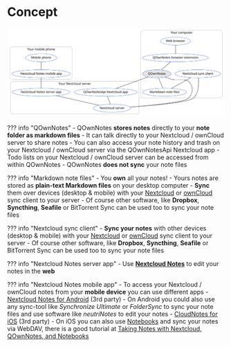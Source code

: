 # Concept

![concept](../assets/graphs/concept.svg)

??? info "QOwnNotes"
	- QOwnNotes **stores notes** directly to your **note folder as markdown files**
	- It can talk directly to your Nextcloud / ownCloud server to share notes
	- You can also access your note history and trash on your Nextcloud / ownCloud server
	  via the QOwnNotesApi Nextcloud app
	- Todo lists on your Nextcloud / ownCloud server can be accessed from within QOwnNotes
	- QOwnNotes **does not sync** your note files

??? info "Markdown note files"
	- You **own** all your notes!
	- Yours notes are stored as **plain-text Markdown files** on your desktop computer
	- **Sync** them over devices (desktop & mobile) with your [Nextcloud](https://nextcloud.com/) or [ownCloud](https://owncloud.org/) sync client to your server
	    - Of course other software, like **Dropbox**, **Syncthing**, **Seafile** or BitTorrent Sync can be used too to sync your note files

??? info "Nextcloud sync client"
	- **Sync your notes** with other devices (desktop & mobile) with your [Nextcloud](https://nextcloud.com/)
	  or [ownCloud](https://owncloud.org/) sync client to your server
    - Of course other software, like **Dropbox**, **Syncthing**, **Seafile** or BitTorrent Sync can be used
      too to sync your note files

??? info "Nextcloud Notes server app"
	- Use [**Nextcloud Notes**](https://github.com/nextcloud/notes) to edit your notes in the **web**

??? info "Nextcloud Notes mobile app"
	- To access your Nextcloud / ownCloud notes from your **mobile device** you can use different apps
    - [Nextcloud Notes for Android](https://play.google.com/store/apps/details?id=it.niedermann.owncloud.notes) (3rd party)
        - On Android you could also use any sync-tool like *Synchronize Ultimate* or *FolderSync* to sync your note files
          and use software like *neutriNotes* to edit your notes
    - [CloudNotes for iOS](https://itunes.apple.com/de/app/cloudnotes-owncloud-notes/id813973264?mt=8) (3rd party)
        - On iOS you can also use [Notebooks](https://itunes.apple.com/us/app/notebooks-write-and-organize/id780438662)
          and sync your notes via WebDAV, there is a good tutorial at [Taking Notes with Nextcloud, QOwnNotes, and Notebooks](https://lifemeetscode.com/blog/taking-notes-with-nextcloud-qownnotes-and-notebooks)
